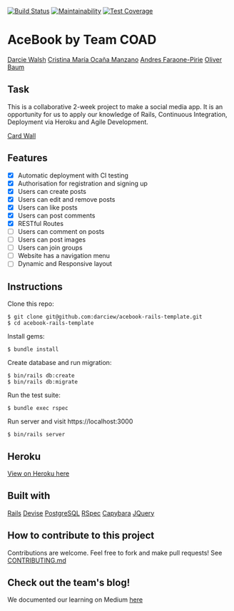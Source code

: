 [![Build Status](https://travis-ci.org/darciew/acebook-rails-template.svg?branch=master)](https://travis-ci.org/darciew/acebook-rails-template)  [![Maintainability](https://api.codeclimate.com/v1/badges/52d0d8cc4088fa6dd174/maintainability)](https://codeclimate.com/github/darciew/acebook-rails-template/maintainability)  [![Test Coverage](https://api.codeclimate.com/v1/badges/52d0d8cc4088fa6dd174/test_coverage)](https://codeclimate.com/github/darciew/acebook-rails-template/test_coverage)

# AceBook by Team COAD
[Darcie Walsh](https://github.com/darciew) [Cristina María Ocaña Manzano](https://github.com/cristinaocanamanzano) [Andres Faraone-Pirie](https://github.com/afaraone/) [Oliver Baum](https://github.com/olliebaum)

## Task
This is a collaborative 2-week project to make a social media app. It is an opportunity for us to apply our knowledge of Rails, Continuous Integration, Deployment via Heroku and Agile Development.

[Card Wall](https://trello.com/b/csmJFvWt/acebook)

## Features
- [x] Automatic deployment with CI testing
- [x] Authorisation for registration and signing up
- [x] Users can create posts
- [x] Users can edit and remove posts
- [x] Users can like posts
- [x] Users can post comments
- [x] RESTful Routes
- [ ] Users can comment on posts
- [ ] Users can post images
- [ ] Users can join groups
- [ ] Website has a navigation menu
- [ ] Dynamic and Responsive layout

## Instructions
Clone this repo:
```
$ git clone git@github.com:darciew/acebook-rails-template.git
$ cd acebook-rails-template
```

Install gems:
```
$ bundle install
```

Create database and run migration:
```
$ bin/rails db:create
$ bin/rails db:migrate
```

Run the test suite:
```
$ bundle exec rspec
```

Run server and visit https://localhost:3000
```
$ bin/rails server
```
## Heroku
[View on Heroku here](https://acebook-coad.herokuapp.com)

## Built with
[Rails](https://rubyonrails.org/)
[Devise](https://github.com/plataformatec/devise)
[PostgreSQL](https://www.postgresql.org/)
[RSpec](http://rspec.info/)
[Capybara](https://github.com/teamcapybara/capybara)
[JQuery](https://jquery.com/)

## How to contribute to this project
Contributions are welcome. Feel free to fork and make pull requests!
See [CONTRIBUTING.md](CONTRIBUTING.md)

## Check out the team's blog!
We documented our learning on Medium [here](https://medium.com/makers-team-coad)
